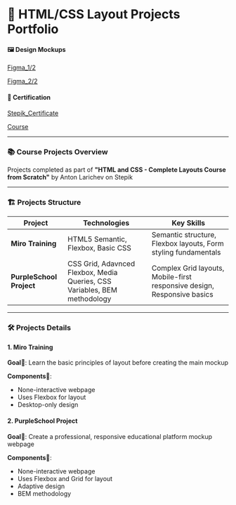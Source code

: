 # 🎨 HTML/CSS Layout Projects Portfolio 
#### 🖼️ Design Mockups
[Figma_1/2](https://www.figma.com/design/7KDxobww8bmdTb1FhKJUyM/09---HTML-%D0%B8-CSS?node-id=0-1&p=f&t=NdHQiWDVRNGUPG96-0)

[Figma_2/2](https://www.figma.com/design/7KDxobww8bmdTb1FhKJUyM/09---HTML-%D0%B8-CSS?node-id=2-1063&p=f&t=KBbAxE3WBtOJYVOW-0)

#### 📜 Certification
[Stepik_Certificate](https://stepik.org/cert/2885965?lang=en)

[Course](https://stepik.org/course/146294/syllabus)

---

### 📚 Course Projects Overview

Projects completed as part of **"HTML and CSS - Complete Layouts Course from Scratch"**
by Anton Larichev on Stepik

---

### 🏗️ Projects Structure

| Project                  | Technologies                                                                | Key Skills   
|--------------------------|-----------------------------------------------------------------------------|----------------------------------------------------------------| 
| **Miro Training**        | HTML5 Semantic, Flexbox, Basic CSS                                          | Semantic structure, Flexbox layouts, Form styling fundamentals
| **PurpleSchool Project** | CSS Grid, Adavnced Flexbox, Media Queries, CSS Variables, BEM methodology   | Complex Grid layouts, Mobile-first responsive design, Responsive basics
                                                                                           
---

### 🛠️ Projects Details

#### 1. Miro Training
**Goal**🎯: Learn the basic principles of layout before creating the main mockup

**Components**🧩:
- None-interactive webpage
- Uses Flexbox for layout
- Desktop-only design

#### 2. PurpleSсhool Project
**Goal**🎯: Create a professional, responsive educational platform mockup webpage

**Components**🧩:
- None-interactive webpage
- Uses Flexbox and Grid for layout
- Adaptive design
- BEM methodology

